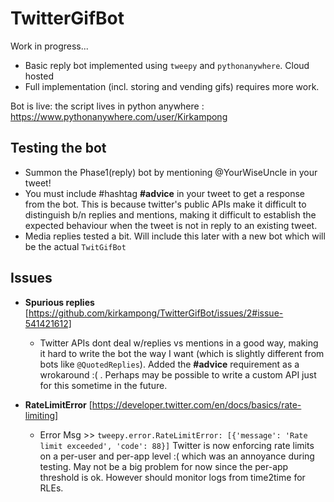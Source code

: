 # TwitterGifBot
Work in progress...
- Basic reply bot implemented using `tweepy` and `pythonanywhere`. Cloud hosted 
- Full implementation (incl. storing and vending gifs) requires more work.

Bot is live: the script lives in python anywhere : https://www.pythonanywhere.com/user/Kirkampong


## Testing the bot
* Summon the Phase1(reply) bot by mentioning @YourWiseUncle in your tweet!
* You must include #hashtag **#advice** in your tweet to get a response from the bot. This is because twitter's public APIs make it difficult to distinguish b/n replies and mentions, making it difficult to establish the expected behaviour when the tweet is not in reply to an existing tweet. 
* Media replies tested a bit. Will include this later with a new bot which will be the actual `TwitGifBot`

## Issues
* **Spurious replies** [https://github.com/kirkampong/TwitterGifBot/issues/2#issue-541421612] 
  - Twitter APIs dont deal w/replies vs mentions in a good way, making it hard to write the bot the way I want (which is slightly different from bots like `@QuotedReplies`). Added the **#advice** requirement as a wrokaround :( . Perhaps may be possible to write a custom API just for this sometime in the future.
  
* **RateLimitError** [https://developer.twitter.com/en/docs/basics/rate-limiting] 
  - Error Msg >> `tweepy.error.RateLimitError: [{'message': 'Rate limit exceeded', 'code': 88}]`
  Twitter is now enforcing rate limits on a per-user and per-app level :( which was an annoyance during testing. May not be a big problem for now since the per-app threshold is ok. However should monitor logs from time2time for RLEs.
  
